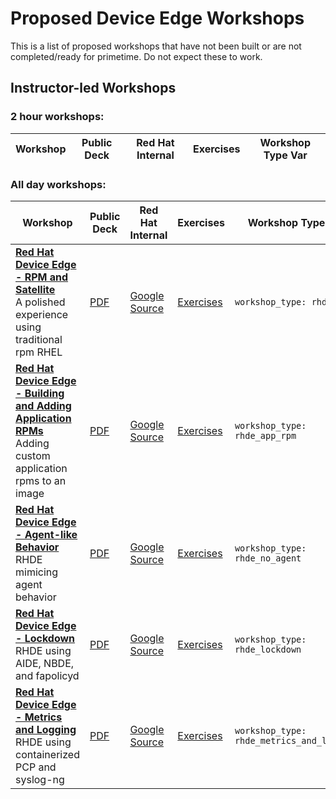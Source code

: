 # Proposed Device Edge Workshops

This is a list of proposed workshops that have not been built or are not completed/ready for primetime. Do not expect these to work.


## Instructor-led Workshops

### 2 hour workshops:

| Workshop   | Public Deck | Red Hat Internal  | Exercises  | Workshop Type Var   |
|---|---|---|---|---|

### All day workshops:

| Workshop   | Public Deck | Red Hat Internal  | Exercises  | Workshop Type Var   |
|---|---|---|---|---|
| **[Red Hat Device Edge - RPM and Satellite](./exercises/rhde_sat)** <br> A polished experience using traditional rpm RHEL  | [PDF](./decks/rhde_sat.pdf) | [Google Source](https://docs.google.com/presentation/d/1RZTqdKSXVhbguuidvNMx3fkR77lD4cM41N7S95Xb7HA) | [Exercises](./exercises/rhde_sat)  | `workshop_type: rhde_sat`
| **[Red Hat Device Edge - Building and Adding Application RPMs](./exercises/rhde_app_rpm)** <br> Adding custom application rpms to an image | [PDF](./decks/rhde_app_rpm.pdf) | [Google Source](https://docs.google.com/presentation/d/1RZTqdKSXVhbguuidvNMx3fkR77lD4cM41N7S95Xb7HA) | [Exercises](./exercises/rhde_app_rpm)  | `workshop_type: rhde_app_rpm`
| **[Red Hat Device Edge - Agent-like Behavior](./exercises/rhde_no_agent)** <br> RHDE mimicing agent behavior | [PDF](./decks/rhde_no_agent.pdf) | [Google Source](https://docs.google.com/presentation/d/1RZTqdKSXVhbguuidvNMx3fkR77lD4cM41N7S95Xb7HA) | [Exercises](./exercises/rhde_no_agent)  | `workshop_type: rhde_no_agent`
| **[Red Hat Device Edge - Lockdown](./exercises/rhde_lockdown)** <br> RHDE using AIDE, NBDE, and fapolicyd | [PDF](./decks/rhde_lockdown.pdf) | [Google Source](https://docs.google.com/presentation/d/1RZTqdKSXVhbguuidvNMx3fkR77lD4cM41N7S95Xb7HA) | [Exercises](./exercises/rhde_lockdown)  | `workshop_type: rhde_lockdown`
| **[Red Hat Device Edge - Metrics and Logging](./exercises/rhde_metrics_and_logging)** <br> RHDE using containerized PCP and syslog-ng | [PDF](./decks/rhde_metrics_and_logging.pdf) | [Google Source](https://docs.google.com/presentation/d/1RZTqdKSXVhbguuidvNMx3fkR77lD4cM41N7S95Xb7HA) | [Exercises](./exercises/rhde_metrics_and_logging)  | `workshop_type: rhde_metrics_and_logging`
